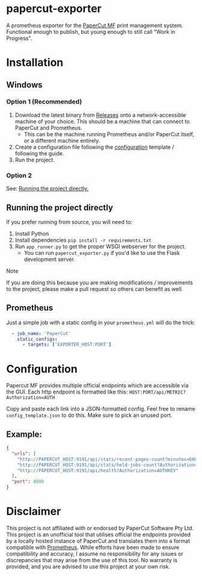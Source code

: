 # papercut-exporter
 
A prometheus exporter for the [PaperCut MF](https://www.papercut.com/products/mf/) print management system. Functional enough to publish, but young enough to still call "Work in Progress".

# Installation

## Windows

### Option 1 (Recommended) 

1. Download the latest binary from [Releases](https://github.com/thebenb/papercut-exporter/releases) onto a network-accessible machine of your choice. This should be a machine that can connect to PaperCut and Prometheus. 
    - This can be the machine running Prometheus and/or PaperCut itself, or a different machine entirely. 
2. Create a configuration file following the [configuration](#configuration) template / following the guide.
3. Run the project.

### Option 2

See: [Running the project directly.](#running-the-project-directly)

## Running the project directly

If you prefer running from source, you will need to:

1. Install Python 
2. Install dependencies `pip install -r requirements.txt`
3. Run `app_runner.py` to get the proper WSGI webserver for the project.
    - You can run `papercut_exporter.py` if you'd like to use the Flask development server. 

> [!NOTE]  
> If you are doing this because you are making modifications / improvements to the project, please make a pull request so others can benefit as well.

## Prometheus

Just a simple job with a static config in your `prometheus.yml` will do the trick:

```yml
  - job_name: 'PaperCut'
    static_configs:
      - targets: ['EXPORTER_HOST:PORT']
```

# Configuration

Papercut MF provides multiple official endpoints which are accessible via the GUI. Each http endpoint is formatted like this: `HOST:PORT/api/METRIC?Authorization=AUTH`

Copy and paste each link into a JSON-formatted config. Feel free to rename `config_template.json` to do this. Make sure to pick an unused port.

## Example:

```json
{
  "urls": [
    "http://PAPERCUT_HOST:9191/api/stats/recent-pages-count?minutes=60&Authorization=AUTHKEY",
    "http://PAPERCUT_HOST:9191/api/stats/held-jobs-count?Authorization=AUTHKEY",
    "http://PAPERCUT_HOST:9191/api/health?Authorization=AUTHKEY"
  ],
  "port": 8000
}
```

# Disclaimer

This project is not affiliated with or endorsed by PaperCut Software Pty Ltd. This project is an unofficial tool that utilises official the endpoints provided by a locally hosted instance of PaperCut and translates them into a format compatible with [Prometheus](https://prometheus.io/). While efforts have been made to ensure compatibility and accuracy, I assume no responsibility for any issues or discrepancies that may arise from the use of this tool. No warranty is provided, and you are advised to use this project at your own risk.
